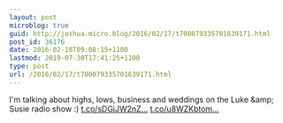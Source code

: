 ```yaml
---
layout: post
microblog: true
guid: http://joshua.micro.blog/2016/02/17/t700079335701639171.html
post_id: 36176
date: 2016-02-18T09:08:15+1100
lastmod: 2019-07-30T17:41:25+1100
type: post
url: /2016/02/17/t700079335701639171.html
---
```

I'm talking about highs, lows, business and weddings on the Luke &amp;amp; Susie radio show :) [t.co/sDGjJW2nZ...](https://t.co/sDGjJW2nZl) [t.co/u8WZKbtom...](https://t.co/u8WZKbtom0)
